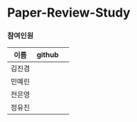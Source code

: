 # Paper-Review-Study

### 참여인원

| 이름  | github |   |
| --- | ------ | - |
| 김진겸 |        |   |
| 민예린 |        |   |
| 전은영 |        |   |
| 정유진 |        |   |
